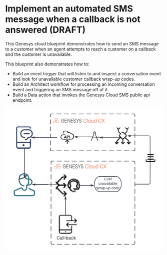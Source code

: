 # Implement an automated SMS message when a callback is not answered (DRAFT)

This Genesys cloud blueprint demonstrates how to send an SMS message to a customer when an agent attempts to reach a customer on a callback and the customer is unavailable.

This blueprint also demonstrates how to:

* Build an event trigger that will listen to and inspect a conversation event and look for unavailable customer callback wrap-up codes.
* Build an Architect workflow for processing an incoming conversation event and triggering an SMS message off of it.
* Build a Data action that invokes the Genesys Cloud SMS public api endpoint. 

![Implement an automated SMS message when a callback is not answered](/blueprint/images/overview_no_numbers.png "Implement an automated SMS message when a callback is not answered")
